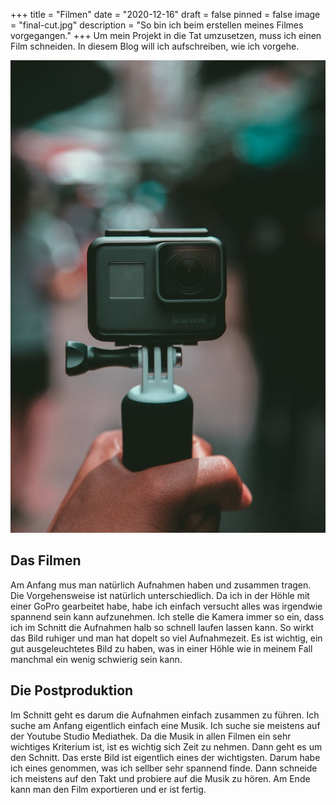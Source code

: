 +++
title = "Filmen"
date = "2020-12-16"
draft = false
pinned = false
image = "final-cut.jpg"
description = "So bin ich beim erstellen meines Filmes vorgegangen."
+++
Um mein Projekt in die Tat umzusetzen, muss ich einen Film schneiden. In diesem Blog will ich aufschreiben, wie ich vorgehe.

![](gopro.jpg)

## Das Filmen

Am Anfang mus man natürlich Aufnahmen haben und zusammen tragen. Die Vorgehensweise ist natürlich unterschiedlich. Da ich in der Höhle mit einer GoPro gearbeitet habe, habe ich einfach versucht alles was irgendwie spannend sein kann aufzunehmen. Ich stelle die Kamera immer so ein, dass ich im Schnitt die Aufnahmen halb so schnell laufen lassen kann. So wirkt das Bild ruhiger und man hat dopelt so viel Aufnahmezeit. Es ist wichtig, ein gut ausgeleuchtetes Bild zu haben, was in einer Höhle wie in meinem Fall manchmal ein wenig schwierig sein kann.

## Die Postproduktion 

Im Schnitt geht es darum die Aufnahmen einfach zusammen zu führen. Ich suche am Anfang eigentlich einfach eine Musik. Ich suche sie meistens auf der Youtube Studio Mediathek. Da die Musik in allen Filmen ein sehr wichtiges Kriterium ist, ist es wichtig sich Zeit zu nehmen. Dann geht es um den Schnitt. Das erste Bild ist eigentlich eines der wichtigsten. Darum habe ich eines genommen, was ich sellber sehr spannend finde. Dann schneide ich meistens auf den Takt und probiere auf die Musik zu hören. Am Ende kann man den Film exportieren und er ist fertig.